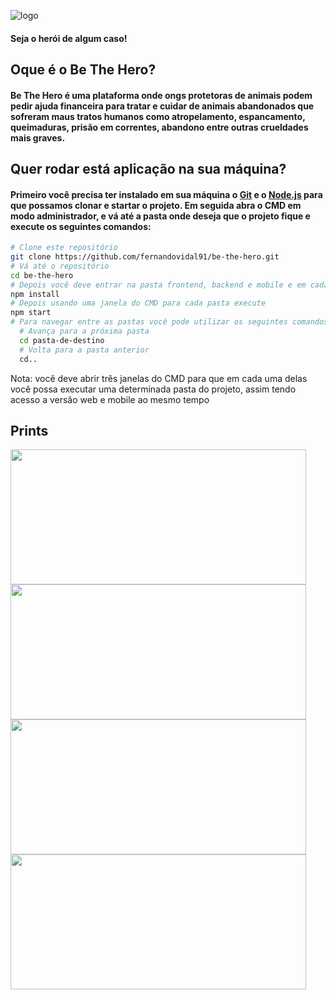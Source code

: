 ![logo](https://user-images.githubusercontent.com/62674890/94309724-e6076e00-ff4e-11ea-86c6-8d25c0c51773.png)
#### Seja o herói de algum caso!

## Oque é o Be The Hero?
#### Be The Hero é uma plataforma onde ongs protetoras de animais podem pedir ajuda financeira para tratar e cuidar de animais abandonados que sofreram maus tratos humanos como atropelamento, espancamento, queimaduras, prisão em correntes, abandono entre outras crueldades mais graves.

## Quer rodar está aplicação na sua máquina?
#### Primeiro você precisa ter instalado em sua máquina o [Git](https://git-scm.com) e o [Node.js](https://nodejs.org/en/download/) para que possamos clonar e startar o projeto. Em seguida abra o CMD em modo administrador, e vá até a pasta onde deseja que o projeto fique e execute os seguintes comandos:

```bash
# Clone este repositório
git clone https://github.com/fernandovidal91/be-the-hero.git
# Vá até o repositório
cd be-the-hero
# Depois você deve entrar na pasta frontend, backend e mobile e em cada uma delas executar
npm install
# Depois usando uma janela do CMD para cada pasta execute
npm start
# Para navegar entre as pastas você pode utilizar os seguintes comandos
  # Avança para a próxima pasta
  cd pasta-de-destino
  # Volta para a pasta anterior
  cd..
```

Nota: você deve abrir três janelas do CMD para que em cada uma delas você possa executar uma determinada pasta do projeto, assim tendo acesso a versão web e mobile ao mesmo tempo

## Prints
<img src="https://user-images.githubusercontent.com/62674890/94321972-86698c80-ff67-11ea-8a6a-e31b36eccde0.PNG" width="473" height="216"> <img src="https://user-images.githubusercontent.com/62674890/94321879-460a0e80-ff67-11ea-9d0f-1ee289fa9361.PNG" width="473" height="216">
<img src="https://user-images.githubusercontent.com/62674890/94321879-460a0e80-ff67-11ea-9d0f-1ee289fa9361.PNG" width="473" height="216"> <img src="https://user-images.githubusercontent.com/62674890/94321879-460a0e80-ff67-11ea-9d0f-1ee289fa9361.PNG" width="473" height="216">
